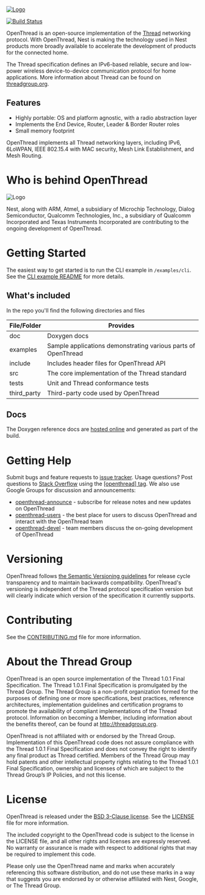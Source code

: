 <a href="https://github.com/openthread/openthread">![Logo](doc/images/openthread_logo.png)</a>

[![Build Status](https://travis-ci.org/openthread/openthread.svg?branch=master)](https://travis-ci.org/openthread/openthread)

OpenThread is an open-source implementation of the [Thread](http://threadgroup.org/technology/ourtechnology) networking protocol. With OpenThread, Nest is making the technology used in Nest products more broadly available to accelerate the development of products for the connected home.

The Thread specification defines an IPv6-based reliable, secure and low-power wireless device-to-device communication protocol for home applications. More information about Thread can be found on [threadgroup.org](http://www.threadgroup.org/).

## Features
- Highly portable: OS and platform agnostic, with a radio abstraction layer
- Implements the End Device, Router, Leader & Border Router roles
- Small memory footprint

OpenThread implements all Thread networking layers, including IPv6, 6LoWPAN, IEEE 802.15.4 with MAC security, Mesh Link Establishment, and Mesh Routing.


# Who is behind OpenThread

![Logo](doc/images/openthread_contrib.png)

Nest, along with ARM, Atmel, a subsidiary of Microchip Technology, Dialog Semiconductor,  Qualcomm Technologies, Inc., a subsidiary of Qualcomm Incorporated and Texas Instruments Incorporated are contributing to the ongoing development of OpenThread.


# Getting Started

The easiest way to get started is to run the CLI example in `/examples/cli`. See the [CLI example README](examples/cli/README.md) for more details.


## What's included

In the repo you'll find the following directories and files

File/Folder	 | Provides
-------|--------
doc | Doxygen docs
examples | Sample applications demonstrating various parts of OpenThread
include | Includes header files for OpenThread API
src | The core implementation of the Thread standard
tests | Unit and Thread conformance tests
third_party | Third-party code used by OpenThread


## Docs
The Doxygen reference docs are [hosted online](http://openthread.github.io/openthread/) and generated as part of the build.


# Getting Help

Submit bugs and feature requests to [issue tracker](https://github.com/openthread/openthread/issues). Usage questions? Post questions to [Stack Overflow](http://stackoverflow.com/) using the [[openthread] tag](http://stackoverflow.com/questions/tagged/openthread). We also use Google Groups for discussion and announcements:

* [openthread-announce](https://groups.google.com/forum/#!forum/openthread-announce) - subscribe for release notes and new updates on OpenThread
* [openthread-users](https://groups.google.com/forum/#!forum/openthread-users) - the best place for users to discuss OpenThread and interact with the OpenThread team
* [openthread-devel](https://groups.google.com/forum/#!forum/openthread-devel) - team members discuss the on-going development of OpenThread


# Versioning

OpenThread follows [the Semantic Versioning guidelines](http://semver.org/) for release cycle transparency and to maintain backwards compatibility. OpenThread's versioning is independent of the Thread protocol specification version but will clearly indicate which version of the specification it currently supports.


# Contributing

See the [CONTRIBUTING.md](CONTRIBUTING.md) file for more information.


# About the Thread Group

OpenThread is an open source implementation of the Thread 1.0.1 Final Specification.
The Thread 1.0.1 Final Specification is promulgated by the Thread Group. The Thread
Group is a non-profit organization formed for the purposes of defining one or
more specifications, best practices, reference architectures, implementation
guidelines and certification programs to promote the availability of compliant
implementations of the Thread protocol. Information on becoming a Member, including
information about the benefits thereof, can be found at <http://threadgroup.org>.

OpenThread is not affiliated with or endorsed by the Thread Group. Implementation
of this OpenThread code does not assure compliance with the Thread 1.0.1 Final
Specification and does not convey the right to identify any final product as Thread
certified. Members of the Thread Group may hold patents and other intellectual
property rights relating to the Thread 1.0.1 Final Specification, ownership and
licenses of which are subject to the Thread Group’s IP Policies, and not this license.


# License

OpenThread is released under the [BSD 3-Clause license](LICENSE).
See the [LICENSE](LICENSE) file for more information.

The included copyright to the OpenThread code is subject to the license in the
LICENSE file, and all other rights and licenses are expressly reserved.
No warranty or assurance is made with respect to additional rights that may be
required to implement this code.

Please only use the OpenThread name and marks when accurately
referencing this software distribution, and do not use these marks in
a way that suggests you are endorsed by or otherwise affiliated with
Nest, Google, or The Thread Group.

